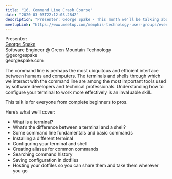 ```yaml
---
title: "16. Command Line Crash Course"
date: "2020-03-03T22:12:03.284Z"
description: "Presenter: George Spake - This month we'll be talking about leveling up your command line skills, something every software developer should strive for."
meetupLink: "https://www.meetup.com/memphis-technology-user-groups/events/wvmklrybcfbfb/"
---
```


Presenter:  
[George Spake](https://georgespake.com)  
Software Engineer @ Green Mountain Technology  
@georgespake  
georgespake.com  

The command line is perhaps the most ubiquitous and efficient interface between humans and computers. The terminals and shells through which we interact with the command line are among the most important tools used by software developers and technical professionals. Understanding how to configure your terminal to work more effectively is an invaluable skill.

This talk is for everyone from complete beginners to pros.

Here’s what we’ll cover:
- What is a terminal?
- What’s the difference between a terminal and a shell?
- Some command line fundamentals and basic commands
- Installing a different terminal
- Configuring your terminal and shell
- Creating aliases for common commands
- Searching command history
- Saving configuration in dotfiles
- Hosting your dotfiles so you can share them and take them wherever you go